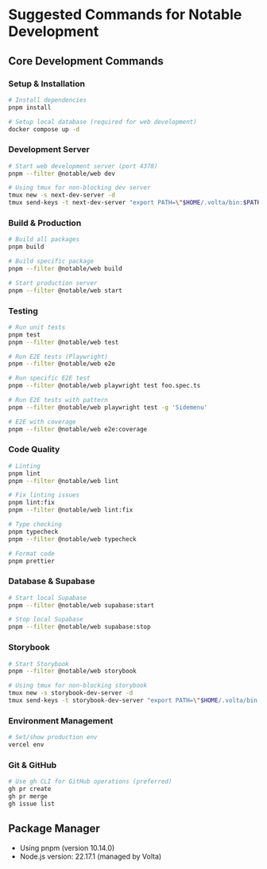 # Suggested Commands for Notable Development

## Core Development Commands

### Setup & Installation
```bash
# Install dependencies
pnpm install

# Setup local database (required for web development)
docker compose up -d
```

### Development Server
```bash
# Start web development server (port 4378)
pnpm --filter @notable/web dev

# Using tmux for non-blocking dev server
tmux new -s next-dev-server -d
tmux send-keys -t next-dev-server "export PATH=\"$HOME/.volta/bin:$PATH\" && cd $(pwd) && pnpm --filter @notable/web dev" Enter
```

### Build & Production
```bash
# Build all packages
pnpm build

# Build specific package
pnpm --filter @notable/web build

# Start production server
pnpm --filter @notable/web start
```

### Testing
```bash
# Run unit tests
pnpm test
pnpm --filter @notable/web test

# Run E2E tests (Playwright)
pnpm --filter @notable/web e2e

# Run specific E2E test
pnpm --filter @notable/web playwright test foo.spec.ts

# Run E2E tests with pattern
pnpm --filter @notable/web playwright test -g 'Sidemenu'

# E2E with coverage
pnpm --filter @notable/web e2e:coverage
```

### Code Quality
```bash
# Linting
pnpm lint
pnpm --filter @notable/web lint

# Fix linting issues
pnpm lint:fix
pnpm --filter @notable/web lint:fix

# Type checking
pnpm typecheck
pnpm --filter @notable/web typecheck

# Format code
pnpm prettier
```

### Database & Supabase
```bash
# Start local Supabase
pnpm --filter @notable/web supabase:start

# Stop local Supabase
pnpm --filter @notable/web supabase:stop
```

### Storybook
```bash
# Start Storybook
pnpm --filter @notable/web storybook

# Using tmux for non-blocking storybook
tmux new -s storybook-dev-server -d
tmux send-keys -t storybook-dev-server "export PATH=\"$HOME/.volta/bin:$PATH\" && cd $(pwd) && pnpm --filter @notable/web storybook" Enter
```

### Environment Management
```bash
# Set/show production env
vercel env
```

### Git & GitHub
```bash
# Use gh CLI for GitHub operations (preferred)
gh pr create
gh pr merge
gh issue list
```

## Package Manager
- Using pnpm (version 10.14.0)
- Node.js version: 22.17.1 (managed by Volta)